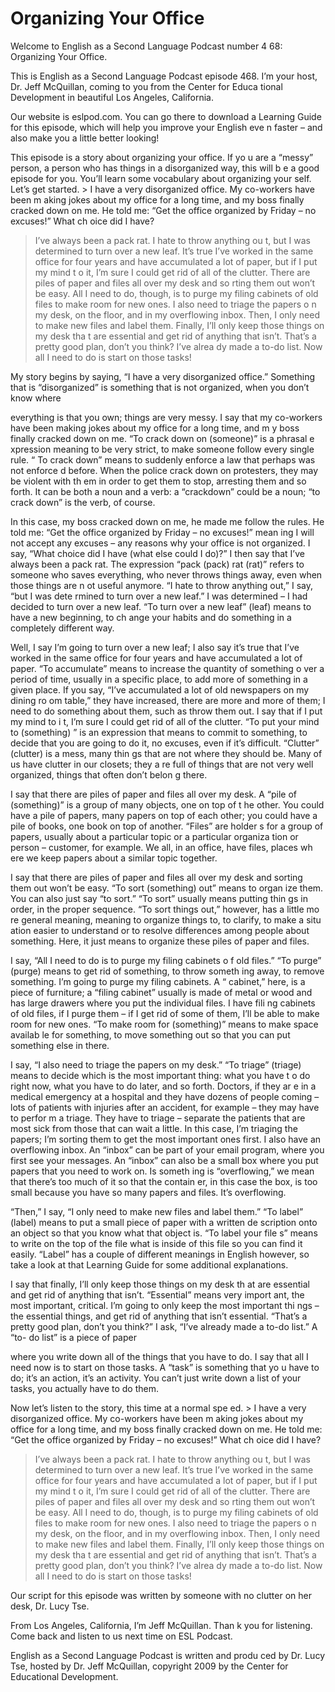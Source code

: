 # Organizing Your Office

Welcome to English as a Second Language Podcast number 4 68: Organizing Your Office. 

This is English as a Second Language Podcast episode 468.  I’m your host, Dr. Jeff McQuillan, coming to you from the Center for Educa tional Development in beautiful Los Angeles, California. 

Our website is eslpod.com.  You can go there to download  a Learning Guide for this episode, which will help you improve your English eve n faster – and also make you a little better looking! 

This episode is a story about organizing your office.  If yo u are a “messy” person, a person who has things in a disorganized way, this will b e a good episode for you.  You’ll learn some vocabulary about organizing your self.  Let’s get started. > I have a very disorganized office.  My co-workers have been m aking jokes about my office for a long time, and my boss finally cracked down on me.  He told me: “Get the office organized by Friday – no excuses!”  What ch oice did I have? 
> I’ve always been a pack rat.  I hate to throw anything ou t, but I was determined to turn over a new leaf.  It’s true I’ve worked in the same  office for four years and have accumulated a lot of paper, but if I put my mind t o it, I’m sure I could get rid of all of the clutter. 
> There are piles of paper and files all over my desk and so rting them out won’t be easy.  All I need to do, though, is to purge my filing cabinets of old files to make room for new ones.  I also need to triage the papers o n my desk, on the floor, and in my overflowing inbox.  Then, I only need to make new files and label them.  Finally, I’ll only keep those things on my desk tha t are essential and get rid of anything that isn’t. 
> That’s a pretty good plan, don’t you think?  I’ve alrea dy made a to-do list.  Now all I need to do is start on those tasks!

My story begins by saying, “I have a very disorganized office.”  Something that is “disorganized” is something that is not organized, when  you don’t know where  

 everything is that you own; things are very messy.  I say that my co-workers have been making jokes about my office for a long time, and m y boss finally cracked down on me.  “To crack down on (someone)” is a phrasal e xpression meaning to be very strict, to make someone follow every single rule.  “ To crack down” means to suddenly enforce a law that perhaps was not enforce d before.  When the police crack down on protesters, they may be violent with th em in order to get them to stop, arresting them and so forth.  It can be  both a noun and a verb: a “crackdown” could be a noun; “to crack down” is the verb, of  course.   

In this case, my boss cracked down on me, he made me follow  the rules.  He told me: “Get the office organized by Friday – no excuses!” mean ing I will not accept any excuses – any reasons why your office is not organized.  I say, “What choice did I have (what else could I do)?”  I then say that I’ve  always been a pack rat. The expression “pack (pack) rat (rat)” refers to someone who  saves everything, who never throws things away, even when those things are n ot useful anymore. “I hate to throw anything out,” I say, “but I was dete rmined to turn over a new leaf.”  I was determined – I had decided to turn over  a new leaf.  “To turn over a new leaf” (leaf) means to have a new beginning, to ch ange your habits and do something in a completely different way.   

Well, I say I’m going to turn over a new leaf; I also say it’s true that I’ve worked in the same office for four years and have accumulated a lot of paper.  “To accumulate” means to increase the quantity of something o ver a period of time, usually in a specific place, to add more of something in a  given place.  If you say, “I’ve accumulated a lot of old newspapers on my dining ro om table,” they have increased, there are more and more of them; I need to  do something about them, such as throw them out.  I say that if I put my mind to i t, I’m sure I could get rid of all of the clutter.  “To put your mind to (something) ” is an expression that means to commit to something, to decide that you are going to  do it, no excuses, even if it’s difficult.  “Clutter” (clutter) is a mess, many thin gs that are not where they should be.  Many of us have clutter in our closets; they a re full of things that are not very well organized, things that often don’t belon g there. 

I say that there are piles of paper and files all over my desk.  A “pile of (something)” is a group of many objects, one on top of t he other.  You could have a pile of papers, many papers on top of each other; you  could have a pile of books, one book on top of another.  “Files” are holder s for a group of papers, usually about a particular topic or a particular organiza tion or person – customer, for example.  We all, in an office, have files, places wh ere we keep papers about a similar topic together.   

 I say that there are piles of paper and files all over my desk and sorting them out won’t be easy.  “To sort (something) out” means to organ ize them.  You can also just say “to sort.”  “To sort” usually means putting thin gs in order, in the proper sequence.  “To sort things out,” however, has a little mo re general meaning, meaning to organize things to, to clarify, to make a situ ation easier to understand or to resolve differences among people about something.   Here, it just means to organize these piles of paper and files. 

I say, “All I need to do is to purge my filing cabinets o f old files.”  “To purge” (purge) means to get rid of something, to throw someth ing away, to remove something.  I’m going to purge my filing cabinets.  A “ cabinet,” here, is a piece of furniture; a “filing cabinet” usually is made of metal or wood and has large drawers where you put the individual files.  I have fili ng cabinets of old files, if I purge them – if I get rid of some of them, I’ll be able to make room for new ones. “To make room for (something)” means to make space availab le for something, to move something out so that you can put something else in there. 

I say, “I also need to triage the papers on my desk.”  “To  triage” (triage) means to decide which is the most important thing: what you have t o do right now, what you have to do later, and so forth.  Doctors, if they ar e in a medical emergency at a hospital and they have dozens of people coming – lots of patients with injuries after an accident, for example – they may have to perfor m a triage.  They have to triage – separate the patients that are most sick from those that can wait a little. In this case, I’m triaging the papers; I’m sorting them  to get the most important ones first.  I also have an overflowing inbox.  An “inbox”  can be part of your email program, where you first see your messages.  An “inbox” can  also be a small box where you put papers that you need to work on.  Is someth ing is “overflowing,” we mean that there’s too much of it so that the contain er, in this case the box, is too small because you have so many papers and files.  It’s overflowing. 

“Then,” I say, “I only need to make new files and label  them.”  “To label” (label) means to put a small piece of paper with a written de scription onto an object so that you know what that object is.  “To label your file s” means to write on the top of the file what is inside of this file so you can find it easily.  “Label” has a couple of different meanings in English however, so take a look at that Learning Guide for some additional explanations. 

I say that finally, I’ll only keep those things on my desk th at are essential and get rid of anything that isn’t.  “Essential” means very import ant, the most important, critical.  I’m going to only keep the most important thi ngs – the essential things, and get rid of anything that isn’t essential.  “That’s a pretty good plan, don’t you think?” I ask, “I’ve already made a to-do list.”  A “to- do list” is a piece of paper  

 where you write down all of the things that you have to  do.  I say that all I need now is to start on those tasks.  A “task” is something that yo u have to do; it’s an action, it’s an activity.  You can’t just write down a list  of your tasks, you actually have to do them. 

Now let’s listen to the story, this time at a normal spe ed. > I have a very disorganized office.  My co-workers have been m aking jokes about my office for a long time, and my boss finally cracked down on me.  He told me: “Get the office organized by Friday – no excuses!”  What ch oice did I have? 
> I’ve always been a pack rat.  I hate to throw anything ou t, but I was determined to turn over a new leaf.  It’s true I’ve worked in the same  office for four years and have accumulated a lot of paper, but if I put my mind t o it, I’m sure I could get rid of all of the clutter. 
> There are piles of paper and files all over my desk and so rting them out won’t be easy.  All I need to do, though, is to purge my filing cabinets of old files to make room for new ones.  I also need to triage the papers o n my desk, on the floor, and in my overflowing inbox.  Then, I only need to make new files and label them.  Finally, I’ll only keep those things on my desk tha t are essential and get rid of anything that isn’t. 
> That’s a pretty good plan, don’t you think?  I’ve alrea dy made a to-do list.  Now all I need to do is start on those tasks!

Our script for this episode was written by someone with no  clutter on her desk, Dr. Lucy Tse.   

From Los Angeles, California, I’m Jeff McQuillan.  Than k you for listening.  Come back and listen to us next time on ESL Podcast. 

English as a Second Language Podcast is written and produ ced by Dr. Lucy Tse, hosted by Dr. Jeff McQuillan, copyright 2009 by the Center  for Educational Development.

